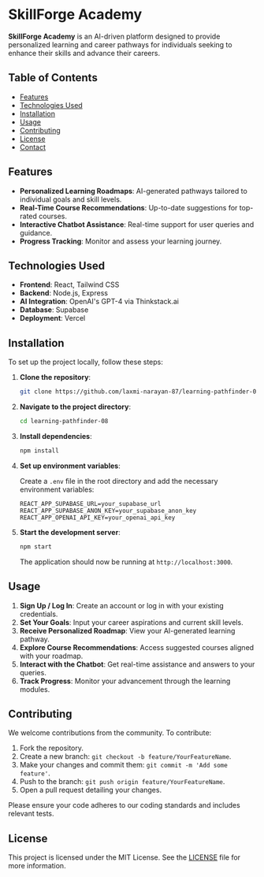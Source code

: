 
# SkillForge Academy

**SkillForge Academy** is an AI-driven platform designed to provide personalized learning and career pathways for individuals seeking to enhance their skills and advance their careers.

## Table of Contents

- [Features](#features)
- [Technologies Used](#technologies-used)
- [Installation](#installation)
- [Usage](#usage)
- [Contributing](#contributing)
- [License](#license)
- [Contact](#contact)

## Features

- **Personalized Learning Roadmaps**: AI-generated pathways tailored to individual goals and skill levels.
- **Real-Time Course Recommendations**: Up-to-date suggestions for top-rated courses.
- **Interactive Chatbot Assistance**: Real-time support for user queries and guidance.
- **Progress Tracking**: Monitor and assess your learning journey.

## Technologies Used

- **Frontend**: React, Tailwind CSS
- **Backend**: Node.js, Express
- **AI Integration**: OpenAI's GPT-4 via Thinkstack.ai
- **Database**: Supabase
- **Deployment**: Vercel

## Installation

To set up the project locally, follow these steps:

1. **Clone the repository**:

   ```bash
   git clone https://github.com/laxmi-narayan-87/learning-pathfinder-08.git
   ```

2. **Navigate to the project directory**:

   ```bash
   cd learning-pathfinder-08
   ```

3. **Install dependencies**:

   ```bash
   npm install
   ```

4. **Set up environment variables**:

   Create a `.env` file in the root directory and add the necessary environment variables:

   ```env
   REACT_APP_SUPABASE_URL=your_supabase_url
   REACT_APP_SUPABASE_ANON_KEY=your_supabase_anon_key
   REACT_APP_OPENAI_API_KEY=your_openai_api_key
   ```

5. **Start the development server**:

   ```bash
   npm start
   ```

   The application should now be running at `http://localhost:3000`.

## Usage

1. **Sign Up / Log In**: Create an account or log in with your existing credentials.
2. **Set Your Goals**: Input your career aspirations and current skill levels.
3. **Receive Personalized Roadmap**: View your AI-generated learning pathway.
4. **Explore Course Recommendations**: Access suggested courses aligned with your roadmap.
5. **Interact with the Chatbot**: Get real-time assistance and answers to your queries.
6. **Track Progress**: Monitor your advancement through the learning modules.

## Contributing

We welcome contributions from the community. To contribute:

1. Fork the repository.
2. Create a new branch: `git checkout -b feature/YourFeatureName`.
3. Make your changes and commit them: `git commit -m 'Add some feature'`.
4. Push to the branch: `git push origin feature/YourFeatureName`.
5. Open a pull request detailing your changes.

Please ensure your code adheres to our coding standards and includes relevant tests.

## License

This project is licensed under the MIT License. See the [LICENSE](LICENSE) file for more information.
